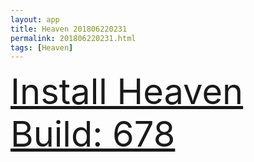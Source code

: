 ```yaml
---
layout: app
title: Heaven 201806220231
permalink: 201806220231.html
tags: [Heaven]
---
```

<div class="pure-g">
    <div class="pure-u-1-1" style="font-size: 4em">
        <a class="pure-button-primary" href="itms-services://?action=download-manifest&url=https%3A%2F%2Flitsungyisigono.github.io%2FTestScript%2Fmanifests%2F201806220231.plist"><i class="fa fa-download" aria-hidden="true"></i>Install Heaven Build: 678</a>
    </div>
</div>